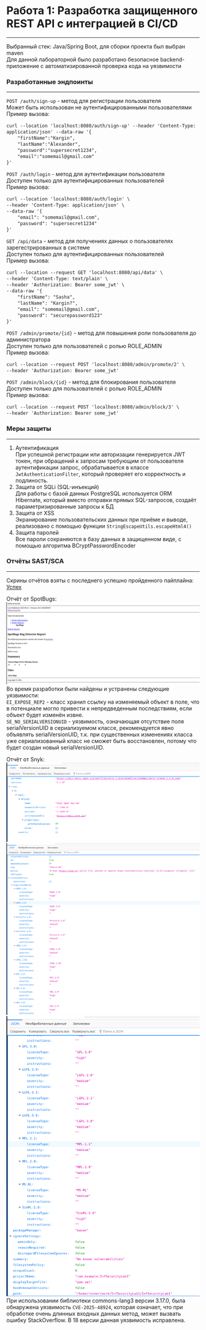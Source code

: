 # Работа 1: Разработка защищенного REST API с интеграцией в CI/CD
___

Выбранный стек: Java/Spring Boot, для сборки проекта был выбран maven  
Для данной лабораторной было разработано безопасное backend-приложение с автоматизированной проверка кода на уязвимости  

### Разработанные эндпоинты
___

`POST /auth/sign-up` - метод для регистрации пользователя  
Может быть использован не аутентифицированными пользователями  
Пример вызова: 

```
curl --location 'localhost:8080/auth/sign-up' --header 'Content-Type: application/json' --data-raw '{
    "firstName":"Kargin",
    "lastName":"Alexander",
    "password":"supersecret1234",
    "email":"somemail@gmail.com"
}'
```

`POST /auth/login` - метод для аутентификации пользователя  
Доступен только для аутентифицированных пользователей  
Пример вызова:

```
curl --location 'localhost:8080/auth/login' \
--header 'Content-Type: application/json' \
--data-raw '{
    "email": "somemail@gmail.com",
    "password": "supersecret1234"
}'

```

`GET /api/data` - метод для получениях данных о пользователях зарегестрированных в системе  
Доступен только для аутентифицированных пользователей  
Пример вызова:  

```
curl --location --request GET 'localhost:8080/api/data' \
--header 'Content-Type: text/plain' \
--header 'Authorization: Bearer some_jwt' \
--data-raw '{
    "firstName": "Sasha",
    "lastName": "Kargin?",
    "email": "somemail@gmail.com",
    "password": "securepassword123"
}'

```

`POST /admin/promote/{id}` - метод для повышения роли пользователя до администратора  
Доступен только для пользователей с ролью ROLE_ADMIN  
Пример вызова:

```
curl --location --request POST 'localhost:8080/admin/promote/2' \
--header 'Authorization: Bearer some_jwt'

```

`POST /admin/block/{id}` - метод для блокирования пользователя  
Доступен только для пользователей с ролью ROLE_ADMIN  
Пример вызова:  

```
curl --location --request POST 'localhost:8080/admin/block/3' \
--header 'Authorization: Bearer some_jwt'

```

### Меры защиты
___

1. Аутентификация  
При успешной регистрации или авторизации генерируется JWT токен, при обращений к запросам требующим от пользователя аутентификации запрос, обрабатывается в классе `JwtAuthenticationFilter`, который проверяет его корректность и подлиность.  
2. Защита от SQLi (SQL-инъекций)  
Для работы с базой данных PostgreSQL используется ORM Hibernate, который вместо отправки прямых SQL-запросов, создаёт параметризированные запросы к БД 
3. Защита от XSS  
Экранирование пользовательских данных при приёме и выводе, реализовано с помощью функции `StringEscapeUtils.escapeHtml4()`
4. Защита паролей  
Все пароли сохраняются в базу данных в защищенном виде, с помощью алгоритма BCryptPasswordEncoder  

### Отчёты SAST/SCA
___
Скрины отчётов взяты с последнего успешно пройденного пайплайна: [Успех](https://github.com/Hokure04/InfSecurityLab1/actions/runs/17931556477)

Отчёт от SpotBugs:
![alt text](image.png)  
Во время разработки были найдены и устранены следующие уязвимости:  
`EI_EXPOSE_REP2` - класс хранил ссылку на изменяемый объект в поле, что в потенциале могло привести к непредведенным последствиям, если объект будет изменён извне.  
`SE_NO_SERIALVERSIONUID` - уязвимость, означающая отсутствие поля serialVersionUID в сериализуемом классе, рекомендуется явно объявлять serialVersionUID, т.к. при существенных изменениях класса уже сериализованный класс не сможет быть восстановлен, потому что будет создан новый serialVersionUID.  


Отчёт от Snyk:
![alt text](image-1.png)
![alt text](image-2.png)
![alt text](image-3.png)  
При использовании библиотеки commons-lang3 версии 3.17.0, была обнаружена уязвимость `CVE-2025-48924`, которая означает, что при обработке очень длинных входных данных метод, может вызвать ошибку StackOverflow. В 18 версии данная уязвимость исправлена.
